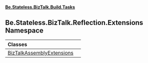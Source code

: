 #### [Be.Stateless.BizTalk.Build.Tasks](README.md 'README')

## Be.Stateless.BizTalk.Reflection.Extensions Namespace

| Classes | |
| :--- | :--- |
| [BizTalkAssemblyExtensions](BizTalkAssemblyExtensions.md 'Be.Stateless.BizTalk.Reflection.Extensions.BizTalkAssemblyExtensions') | |
